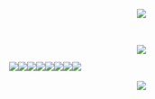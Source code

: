 
<p align="center">
 <img src="https://64.media.tumblr.com/580faa2f9291c1f23e0e66d01fa9c525/fe6d11331f3a10fc-0b/s1280x1920/15dc7a4d693295b4b8d872d07ae5460b76bd168d.jpg">
 </p>

ㅤ  <p align="center">
 <img src="https://64.media.tumblr.com/485c9e26caeab6d01298f1b07ba5d8c6/1b776ac6eac6cf39-5c/s250x400/0d7aa28c9516d6d5a6e3b9fc0126dcf504ae5b82.pnj">
 </p>

ㅤ ![](https://64.media.tumblr.com/cefc9b385c65a695cc95c3aa6cd9261f/bfaaeb60d3ffc0b4-ef/s100x200/5a2ac5e8d28183bab53c78b22a3feefe71dc6360.gifv)![](https://64.media.tumblr.com/bede51b12c57730706086736c0799d59/d79b386dd434d7d8-3d/s100x200/6d04ab4ed8b39d3c36a4b53d65d8bd132b5f9904.pnj)![](https://64.media.tumblr.com/385d925f9dbf25af01f8f8ae92b1d926/090d4fdcf0be8032-64/s250x400/27032d6ef5a5bcc5a753e1cb089f5b7ed998bb67.pnj)![](https://64.media.tumblr.com/73550a459b855a6ecbf957392508e3e4/7634c656f9983794-70/s1280x1920/06bd5561739d5da75289728573268675aebae586.png)![](https://64.media.tumblr.com/5da6a311c20f87c4feda99a2a14b4a66/7634c656f9983794-a7/s1280x1920/e73ee930d85d153b283521474584338cbe4ec7c2.png)![](https://64.media.tumblr.com/03598f9833b86ae930f14ff4685b6169/e8c030c2d6ebadd9-38/s100x200/95ac0ba850c698bf0b90f426a42936923f8f9ad7.pnj)![](https://64.media.tumblr.com/7c02d73ed3c7e814674ac93e57bfc9ad/bd7125fe3c0b4cf1-c7/s100x200/423c58106cbbc515f121e4482b859506a845f067.webp)![](https://64.media.tumblr.com/af8fb0c45d49c3b7bd7336efb46a42fb/8c98066f34780405-63/s100x200/e5e02461e6cf9c19d2ef674b8225ca429454e0d3.pnj)



<p align="center">
 <img src="https://64.media.tumblr.com/2a61198ad36690ee4534239ef441f3c6/dec1ac33c4757760-9b/s500x750/3f6578e1109b5116424ae728ca16bdbe06cad63a.gifv">
 </p>
